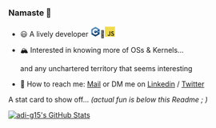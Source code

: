 ### Namaste 🙏

<p style="color:blue;font-size:18px;">

- 😃 A lively developer     <img height="20" src="https://raw.githubusercontent.com/github/explore/80688e429a7d4ef2fca1e82350fe8e3517d3494d/topics/cpp/cpp.png">🤝<img height="20" src="https://raw.githubusercontent.com/github/explore/80688e429a7d4ef2fca1e82350fe8e3517d3494d/topics/javascript/javascript.png">
- 🏔 Interested in knowing more of OSs & Kernels... 
  
  and any unchartered territory that seems interesting
- 💬 How to reach me: [Mail](mailto:adityag.ug19.cs@nitp.ac.in) or DM me on [Linkedin](https://www.linkedin.com/in/adi-g15/) \/ [Twitter]("https://twitter.com/AdityaGupta150")
</a>

<!-- **Languages and Tools:**  

<code><img height="20" src="https://raw.githubusercontent.com/github/explore/80688e429a7d4ef2fca1e82350fe8e3517d3494d/topics/cpp/cpp.png"></code>
<code><img height="20" src="https://raw.githubusercontent.com/github/explore/80688e429a7d4ef2fca1e82350fe8e3517d3494d/topics/javascript/javascript.png"></code>
<code><img height="20" src="https://raw.githubusercontent.com/github/explore/80688e429a7d4ef2fca1e82350fe8e3517d3494d/topics/nodejs/nodejs.png"></code>
<code><img height="20" src="https://raw.githubusercontent.com/github/explore/80688e429a7d4ef2fca1e82350fe8e3517d3494d/topics/react/react.png"></code>
<code><img height="20" src="https://raw.githubusercontent.com/github/explore/80688e429a7d4ef2fca1e82350fe8e3517d3494d/topics/python/python.png"></code>
<code><img height="20" src="https://raw.githubusercontent.com/github/explore/80688e429a7d4ef2fca1e82350fe8e3517d3494d/topics/flask/flask.png"></code>
 -->
</p>
<!-- 
<img align="right" src="https://github-readme-stats.vercel.app/api?username=adi-g15&show_icons=true&count_private=true&include_all_commits=true" />
<img align="right" src="https://github-contribution-stats.vercel.app/api/?username=adi-g15" /> -->

A stat card to show off... _(actual fun is below this Readme ; )_

<a href="https://awesome-github-stats.azurewebsites.net/index.html??cardType=level-alternate&Border=DD272700&Background=00000000&Text=607DA5">
 <img alt="adi-g15's GitHub Stats" src="https://awesome-github-stats.azurewebsites.net/user-stats/adi-g15?cardType=level-alternate&Border=DD272700&Background=00000000&Text=607DA5" /></a>

<!--[![My Awesome Stats](https://awesome-github-stats.azurewebsites.net/user-stats/adi-g15?cardType=level-alternate&Border=DD272700&Background=00000000&Text=607DA5)](https://git.io/awesome-stats-card)-->
<!--![Github Trophies](https://github-profile-trophy.vercel.app/?username=adi-g15&column=8&title=MultiLanguage,Organizations,Repositories,Stars,Commits,Issues,PullRequest)-->
<!-- &title=MultiLanguage,Organizations,Repositories,Stars,Commits,Issues,PullRequest -->
